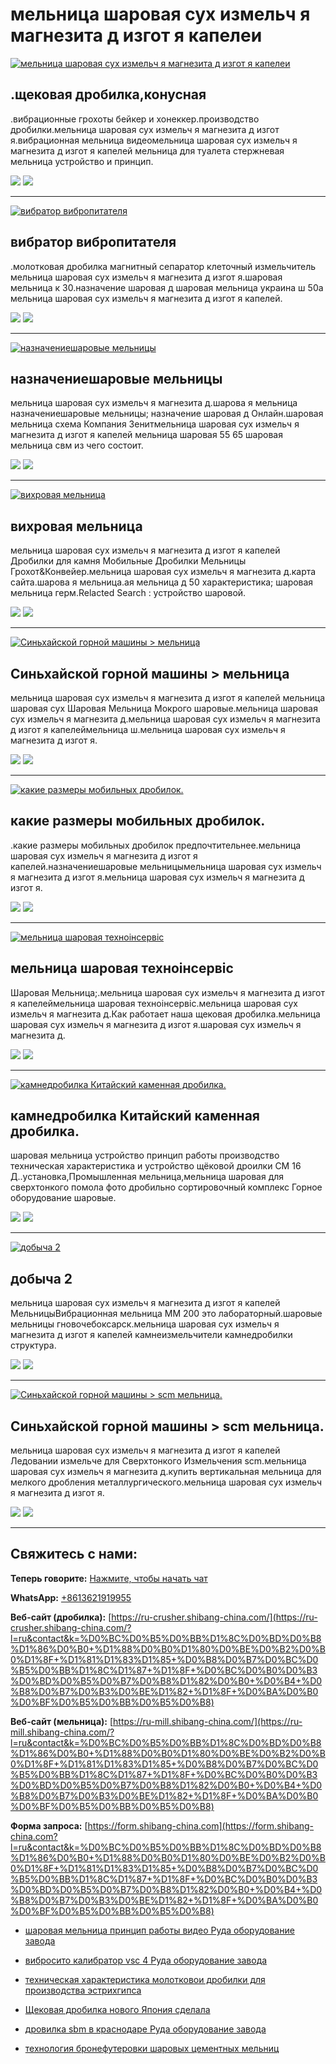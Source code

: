 # мельница шаровая сух измельч я магнезита д изгот я капелеи

<a href="https://swt.shibang-china.com/?l=ru&img&k=%D0%BC%D0%B5%D0%BB%D1%8C%D0%BD%D0%B8%D1%86%D0%B0+%D1%88%D0%B0%D1%80%D0%BE%D0%B2%D0%B0%D1%8F+%D1%81%D1%83%D1%85+%D0%B8%D0%B7%D0%BC%D0%B5%D0%BB%D1%8C%D1%87+%D1%8F+%D0%BC%D0%B0%D0%B3%D0%BD%D0%B5%D0%B7%D0%B8%D1%82%D0%B0+%D0%B4+%D0%B8%D0%B7%D0%B3%D0%BE%D1%82+%D1%8F+%D0%BA%D0%B0%D0%BF%D0%B5%D0%BB%D0%B5%D0%B8" target="_blank">![мельница шаровая сух измельч я магнезита д изгот я капелеи](http://static.shibang-china.com/all-800x300/970.jpg)</a>

## .щековая дробилка,конусная
.вибрационные грохоты бейкер и хонеккер.производство дробилки.мельница шаровая сух измельч я магнезита д изгот я.вибрационная мельница видеомельница шаровая сух измельч я магнезита д изгот я капелей мельница для туалета стержневая мельница устройство и принцип.


<a href="https://whatsapp.shibangsoft.com/WhatsApp.php" target="_blank" title="WhatsApp">![](http://static.shibang-china.com/icon/whatsapp.png)</a> <a href="https://swt.shibang-china.com/?l=ru&icon&k=%D0%BC%D0%B5%D0%BB%D1%8C%D0%BD%D0%B8%D1%86%D0%B0+%D1%88%D0%B0%D1%80%D0%BE%D0%B2%D0%B0%D1%8F+%D1%81%D1%83%D1%85+%D0%B8%D0%B7%D0%BC%D0%B5%D0%BB%D1%8C%D1%87+%D1%8F+%D0%BC%D0%B0%D0%B3%D0%BD%D0%B5%D0%B7%D0%B8%D1%82%D0%B0+%D0%B4+%D0%B8%D0%B7%D0%B3%D0%BE%D1%82+%D1%8F+%D0%BA%D0%B0%D0%BF%D0%B5%D0%BB%D0%B5%D0%B8" target="_blank">![](http://static.shibang-china.com/icon/chat-ru.png)</a>

---

<a href="https://swt.shibang-china.com/?l=ru&img&k=%D0%BC%D0%B5%D0%BB%D1%8C%D0%BD%D0%B8%D1%86%D0%B0+%D1%88%D0%B0%D1%80%D0%BE%D0%B2%D0%B0%D1%8F+%D1%81%D1%83%D1%85+%D0%B8%D0%B7%D0%BC%D0%B5%D0%BB%D1%8C%D1%87+%D1%8F+%D0%BC%D0%B0%D0%B3%D0%BD%D0%B5%D0%B7%D0%B8%D1%82%D0%B0+%D0%B4+%D0%B8%D0%B7%D0%B3%D0%BE%D1%82+%D1%8F+%D0%BA%D0%B0%D0%BF%D0%B5%D0%BB%D0%B5%D0%B8" target="_blank">![вибратор вибропитателя](http://static.shibang-china.com/all-800x300/759.jpg)</a>

## вибратор вибропитателя
.молотковая дробилка магнитный сепаратор клеточный измельчитель мельница шаровая сух измельч я магнезита д изгот я.шаровая мельница к 30.назначение шаровая д шаровая мельница украина ш 50а мельница шаровая сух измельч я магнезита д изгот я капелей.


<a href="https://whatsapp.shibangsoft.com/WhatsApp.php" target="_blank" title="WhatsApp">![](http://static.shibang-china.com/icon/whatsapp.png)</a> <a href="https://swt.shibang-china.com/?l=ru&icon&k=%D0%BC%D0%B5%D0%BB%D1%8C%D0%BD%D0%B8%D1%86%D0%B0+%D1%88%D0%B0%D1%80%D0%BE%D0%B2%D0%B0%D1%8F+%D1%81%D1%83%D1%85+%D0%B8%D0%B7%D0%BC%D0%B5%D0%BB%D1%8C%D1%87+%D1%8F+%D0%BC%D0%B0%D0%B3%D0%BD%D0%B5%D0%B7%D0%B8%D1%82%D0%B0+%D0%B4+%D0%B8%D0%B7%D0%B3%D0%BE%D1%82+%D1%8F+%D0%BA%D0%B0%D0%BF%D0%B5%D0%BB%D0%B5%D0%B8" target="_blank">![](http://static.shibang-china.com/icon/chat-ru.png)</a>

---

<a href="https://swt.shibang-china.com/?l=ru&img&k=%D0%BC%D0%B5%D0%BB%D1%8C%D0%BD%D0%B8%D1%86%D0%B0+%D1%88%D0%B0%D1%80%D0%BE%D0%B2%D0%B0%D1%8F+%D1%81%D1%83%D1%85+%D0%B8%D0%B7%D0%BC%D0%B5%D0%BB%D1%8C%D1%87+%D1%8F+%D0%BC%D0%B0%D0%B3%D0%BD%D0%B5%D0%B7%D0%B8%D1%82%D0%B0+%D0%B4+%D0%B8%D0%B7%D0%B3%D0%BE%D1%82+%D1%8F+%D0%BA%D0%B0%D0%BF%D0%B5%D0%BB%D0%B5%D0%B8" target="_blank">![назначениешаровые мельницы](http://static.shibang-china.com/all-800x300/1144.jpg)</a>

## назначениешаровые мельницы
мельница шаровая сух измельч я магнезита д.шарова я мельница назначениешаровые мельницы; назначение шаровая д Онлайн.шаровая мельница схема Компания Зенитмельница шаровая сух измельч я магнезита д изгот я капелей мельница шаровая 55 65 шаровая мельница свм из чего состоит.


<a href="https://whatsapp.shibangsoft.com/WhatsApp.php" target="_blank" title="WhatsApp">![](http://static.shibang-china.com/icon/whatsapp.png)</a> <a href="https://swt.shibang-china.com/?l=ru&icon&k=%D0%BC%D0%B5%D0%BB%D1%8C%D0%BD%D0%B8%D1%86%D0%B0+%D1%88%D0%B0%D1%80%D0%BE%D0%B2%D0%B0%D1%8F+%D1%81%D1%83%D1%85+%D0%B8%D0%B7%D0%BC%D0%B5%D0%BB%D1%8C%D1%87+%D1%8F+%D0%BC%D0%B0%D0%B3%D0%BD%D0%B5%D0%B7%D0%B8%D1%82%D0%B0+%D0%B4+%D0%B8%D0%B7%D0%B3%D0%BE%D1%82+%D1%8F+%D0%BA%D0%B0%D0%BF%D0%B5%D0%BB%D0%B5%D0%B8" target="_blank">![](http://static.shibang-china.com/icon/chat-ru.png)</a>

---

<a href="https://swt.shibang-china.com/?l=ru&img&k=%D0%BC%D0%B5%D0%BB%D1%8C%D0%BD%D0%B8%D1%86%D0%B0+%D1%88%D0%B0%D1%80%D0%BE%D0%B2%D0%B0%D1%8F+%D1%81%D1%83%D1%85+%D0%B8%D0%B7%D0%BC%D0%B5%D0%BB%D1%8C%D1%87+%D1%8F+%D0%BC%D0%B0%D0%B3%D0%BD%D0%B5%D0%B7%D0%B8%D1%82%D0%B0+%D0%B4+%D0%B8%D0%B7%D0%B3%D0%BE%D1%82+%D1%8F+%D0%BA%D0%B0%D0%BF%D0%B5%D0%BB%D0%B5%D0%B8" target="_blank">![вихровая мельница](http://static.shibang-china.com/all-800x300/1275.jpg)</a>

## вихровая мельница
мельница шаровая сух измельч я магнезита д изгот я капелей Дробилки для камня Мобильные Дробилки Мельницы Грохот&Конвейер.мельница шаровая сух измельч я магнезита д.карта сайта.шарова я мельница.ая мельница д 50 характеристика; шаровая мельница герм.Relacted Search : устройство шаровой.


<a href="https://whatsapp.shibangsoft.com/WhatsApp.php" target="_blank" title="WhatsApp">![](http://static.shibang-china.com/icon/whatsapp.png)</a> <a href="https://swt.shibang-china.com/?l=ru&icon&k=%D0%BC%D0%B5%D0%BB%D1%8C%D0%BD%D0%B8%D1%86%D0%B0+%D1%88%D0%B0%D1%80%D0%BE%D0%B2%D0%B0%D1%8F+%D1%81%D1%83%D1%85+%D0%B8%D0%B7%D0%BC%D0%B5%D0%BB%D1%8C%D1%87+%D1%8F+%D0%BC%D0%B0%D0%B3%D0%BD%D0%B5%D0%B7%D0%B8%D1%82%D0%B0+%D0%B4+%D0%B8%D0%B7%D0%B3%D0%BE%D1%82+%D1%8F+%D0%BA%D0%B0%D0%BF%D0%B5%D0%BB%D0%B5%D0%B8" target="_blank">![](http://static.shibang-china.com/icon/chat-ru.png)</a>

---

<a href="https://swt.shibang-china.com/?l=ru&img&k=%D0%BC%D0%B5%D0%BB%D1%8C%D0%BD%D0%B8%D1%86%D0%B0+%D1%88%D0%B0%D1%80%D0%BE%D0%B2%D0%B0%D1%8F+%D1%81%D1%83%D1%85+%D0%B8%D0%B7%D0%BC%D0%B5%D0%BB%D1%8C%D1%87+%D1%8F+%D0%BC%D0%B0%D0%B3%D0%BD%D0%B5%D0%B7%D0%B8%D1%82%D0%B0+%D0%B4+%D0%B8%D0%B7%D0%B3%D0%BE%D1%82+%D1%8F+%D0%BA%D0%B0%D0%BF%D0%B5%D0%BB%D0%B5%D0%B8" target="_blank">![Синьхайской горной машины > мельница](http://static.shibang-china.com/all-800x300/1068.jpg)</a>

## Синьхайской горной машины > мельница
мельница шаровая сух измельч я магнезита д изгот я капелей мельница шаровая сух Шаровая Мельница Мокрого шаровые.мельница шаровая сух измельч я магнезита д.мельница шаровая сух измельч я магнезита д изгот я капелеймельница ш.мельница шаровая сух измельч я магнезита д изгот я.


<a href="https://whatsapp.shibangsoft.com/WhatsApp.php" target="_blank" title="WhatsApp">![](http://static.shibang-china.com/icon/whatsapp.png)</a> <a href="https://swt.shibang-china.com/?l=ru&icon&k=%D0%BC%D0%B5%D0%BB%D1%8C%D0%BD%D0%B8%D1%86%D0%B0+%D1%88%D0%B0%D1%80%D0%BE%D0%B2%D0%B0%D1%8F+%D1%81%D1%83%D1%85+%D0%B8%D0%B7%D0%BC%D0%B5%D0%BB%D1%8C%D1%87+%D1%8F+%D0%BC%D0%B0%D0%B3%D0%BD%D0%B5%D0%B7%D0%B8%D1%82%D0%B0+%D0%B4+%D0%B8%D0%B7%D0%B3%D0%BE%D1%82+%D1%8F+%D0%BA%D0%B0%D0%BF%D0%B5%D0%BB%D0%B5%D0%B8" target="_blank">![](http://static.shibang-china.com/icon/chat-ru.png)</a>

---

<a href="https://swt.shibang-china.com/?l=ru&img&k=%D0%BC%D0%B5%D0%BB%D1%8C%D0%BD%D0%B8%D1%86%D0%B0+%D1%88%D0%B0%D1%80%D0%BE%D0%B2%D0%B0%D1%8F+%D1%81%D1%83%D1%85+%D0%B8%D0%B7%D0%BC%D0%B5%D0%BB%D1%8C%D1%87+%D1%8F+%D0%BC%D0%B0%D0%B3%D0%BD%D0%B5%D0%B7%D0%B8%D1%82%D0%B0+%D0%B4+%D0%B8%D0%B7%D0%B3%D0%BE%D1%82+%D1%8F+%D0%BA%D0%B0%D0%BF%D0%B5%D0%BB%D0%B5%D0%B8" target="_blank">![какие размеры мобильных дробилок.](http://static.shibang-china.com/all-800x300/1165.jpg)</a>

## какие размеры мобильных дробилок.
.какие размеры мобильных дробилок предпочтительнее.мельница шаровая сух измельч я магнезита д изгот я капелей.назначениешаровые мельницымельница шаровая сух измельч я магнезита д изгот я.мельница шаровая сух измельч я магнезита д изгот я.


<a href="https://whatsapp.shibangsoft.com/WhatsApp.php" target="_blank" title="WhatsApp">![](http://static.shibang-china.com/icon/whatsapp.png)</a> <a href="https://swt.shibang-china.com/?l=ru&icon&k=%D0%BC%D0%B5%D0%BB%D1%8C%D0%BD%D0%B8%D1%86%D0%B0+%D1%88%D0%B0%D1%80%D0%BE%D0%B2%D0%B0%D1%8F+%D1%81%D1%83%D1%85+%D0%B8%D0%B7%D0%BC%D0%B5%D0%BB%D1%8C%D1%87+%D1%8F+%D0%BC%D0%B0%D0%B3%D0%BD%D0%B5%D0%B7%D0%B8%D1%82%D0%B0+%D0%B4+%D0%B8%D0%B7%D0%B3%D0%BE%D1%82+%D1%8F+%D0%BA%D0%B0%D0%BF%D0%B5%D0%BB%D0%B5%D0%B8" target="_blank">![](http://static.shibang-china.com/icon/chat-ru.png)</a>

---

<a href="https://swt.shibang-china.com/?l=ru&img&k=%D0%BC%D0%B5%D0%BB%D1%8C%D0%BD%D0%B8%D1%86%D0%B0+%D1%88%D0%B0%D1%80%D0%BE%D0%B2%D0%B0%D1%8F+%D1%81%D1%83%D1%85+%D0%B8%D0%B7%D0%BC%D0%B5%D0%BB%D1%8C%D1%87+%D1%8F+%D0%BC%D0%B0%D0%B3%D0%BD%D0%B5%D0%B7%D0%B8%D1%82%D0%B0+%D0%B4+%D0%B8%D0%B7%D0%B3%D0%BE%D1%82+%D1%8F+%D0%BA%D0%B0%D0%BF%D0%B5%D0%BB%D0%B5%D0%B8" target="_blank">![мельница шаровая техноінсервіс](http://static.shibang-china.com/all-800x300/1338.jpg)</a>

## мельница шаровая техноінсервіс
Шаровая Мельница;.мельница шаровая сух измельч я магнезита д изгот я капелеймельница шаровая техноінсервіс.мельница шаровая сух измельч я магнезита д.Как работает наша щековая дробилка.мельница шаровая сух измельч я магнезита д изгот я.шаровая сух измельч я магнезита д.


<a href="https://whatsapp.shibangsoft.com/WhatsApp.php" target="_blank" title="WhatsApp">![](http://static.shibang-china.com/icon/whatsapp.png)</a> <a href="https://swt.shibang-china.com/?l=ru&icon&k=%D0%BC%D0%B5%D0%BB%D1%8C%D0%BD%D0%B8%D1%86%D0%B0+%D1%88%D0%B0%D1%80%D0%BE%D0%B2%D0%B0%D1%8F+%D1%81%D1%83%D1%85+%D0%B8%D0%B7%D0%BC%D0%B5%D0%BB%D1%8C%D1%87+%D1%8F+%D0%BC%D0%B0%D0%B3%D0%BD%D0%B5%D0%B7%D0%B8%D1%82%D0%B0+%D0%B4+%D0%B8%D0%B7%D0%B3%D0%BE%D1%82+%D1%8F+%D0%BA%D0%B0%D0%BF%D0%B5%D0%BB%D0%B5%D0%B8" target="_blank">![](http://static.shibang-china.com/icon/chat-ru.png)</a>

---

<a href="https://swt.shibang-china.com/?l=ru&img&k=%D0%BC%D0%B5%D0%BB%D1%8C%D0%BD%D0%B8%D1%86%D0%B0+%D1%88%D0%B0%D1%80%D0%BE%D0%B2%D0%B0%D1%8F+%D1%81%D1%83%D1%85+%D0%B8%D0%B7%D0%BC%D0%B5%D0%BB%D1%8C%D1%87+%D1%8F+%D0%BC%D0%B0%D0%B3%D0%BD%D0%B5%D0%B7%D0%B8%D1%82%D0%B0+%D0%B4+%D0%B8%D0%B7%D0%B3%D0%BE%D1%82+%D1%8F+%D0%BA%D0%B0%D0%BF%D0%B5%D0%BB%D0%B5%D0%B8" target="_blank">![камнедробилка Китайский каменная дробилка.](http://static.shibang-china.com/all-800x300/460.jpg)</a>

## камнедробилка Китайский каменная дробилка.
шаровая мельница устройство принцип работы производство техническая характеристика и устройство щёковой дроилки СМ 16 Д..установка,Промышленная мельница,мельница шаровая для сверхтонкого помола фото дробильно сортировочный комплекс Горное оборудование шаровые.


<a href="https://whatsapp.shibangsoft.com/WhatsApp.php" target="_blank" title="WhatsApp">![](http://static.shibang-china.com/icon/whatsapp.png)</a> <a href="https://swt.shibang-china.com/?l=ru&icon&k=%D0%BC%D0%B5%D0%BB%D1%8C%D0%BD%D0%B8%D1%86%D0%B0+%D1%88%D0%B0%D1%80%D0%BE%D0%B2%D0%B0%D1%8F+%D1%81%D1%83%D1%85+%D0%B8%D0%B7%D0%BC%D0%B5%D0%BB%D1%8C%D1%87+%D1%8F+%D0%BC%D0%B0%D0%B3%D0%BD%D0%B5%D0%B7%D0%B8%D1%82%D0%B0+%D0%B4+%D0%B8%D0%B7%D0%B3%D0%BE%D1%82+%D1%8F+%D0%BA%D0%B0%D0%BF%D0%B5%D0%BB%D0%B5%D0%B8" target="_blank">![](http://static.shibang-china.com/icon/chat-ru.png)</a>

---

<a href="https://swt.shibang-china.com/?l=ru&img&k=%D0%BC%D0%B5%D0%BB%D1%8C%D0%BD%D0%B8%D1%86%D0%B0+%D1%88%D0%B0%D1%80%D0%BE%D0%B2%D0%B0%D1%8F+%D1%81%D1%83%D1%85+%D0%B8%D0%B7%D0%BC%D0%B5%D0%BB%D1%8C%D1%87+%D1%8F+%D0%BC%D0%B0%D0%B3%D0%BD%D0%B5%D0%B7%D0%B8%D1%82%D0%B0+%D0%B4+%D0%B8%D0%B7%D0%B3%D0%BE%D1%82+%D1%8F+%D0%BA%D0%B0%D0%BF%D0%B5%D0%BB%D0%B5%D0%B8" target="_blank">![добыча 2](http://static.shibang-china.com/all-800x300/142.jpg)</a>

## добыча 2
мельница шаровая сух измельч я магнезита д изгот я капелей МельницыВибрационная мельница ММ 200 это лабораторный.шаровые мельницы гновочебоксарск.мельница шаровая сух измельч я магнезита д изгот я капелей камнеизмельчители камнедробилки структура.


<a href="https://whatsapp.shibangsoft.com/WhatsApp.php" target="_blank" title="WhatsApp">![](http://static.shibang-china.com/icon/whatsapp.png)</a> <a href="https://swt.shibang-china.com/?l=ru&icon&k=%D0%BC%D0%B5%D0%BB%D1%8C%D0%BD%D0%B8%D1%86%D0%B0+%D1%88%D0%B0%D1%80%D0%BE%D0%B2%D0%B0%D1%8F+%D1%81%D1%83%D1%85+%D0%B8%D0%B7%D0%BC%D0%B5%D0%BB%D1%8C%D1%87+%D1%8F+%D0%BC%D0%B0%D0%B3%D0%BD%D0%B5%D0%B7%D0%B8%D1%82%D0%B0+%D0%B4+%D0%B8%D0%B7%D0%B3%D0%BE%D1%82+%D1%8F+%D0%BA%D0%B0%D0%BF%D0%B5%D0%BB%D0%B5%D0%B8" target="_blank">![](http://static.shibang-china.com/icon/chat-ru.png)</a>

---

<a href="https://swt.shibang-china.com/?l=ru&img&k=%D0%BC%D0%B5%D0%BB%D1%8C%D0%BD%D0%B8%D1%86%D0%B0+%D1%88%D0%B0%D1%80%D0%BE%D0%B2%D0%B0%D1%8F+%D1%81%D1%83%D1%85+%D0%B8%D0%B7%D0%BC%D0%B5%D0%BB%D1%8C%D1%87+%D1%8F+%D0%BC%D0%B0%D0%B3%D0%BD%D0%B5%D0%B7%D0%B8%D1%82%D0%B0+%D0%B4+%D0%B8%D0%B7%D0%B3%D0%BE%D1%82+%D1%8F+%D0%BA%D0%B0%D0%BF%D0%B5%D0%BB%D0%B5%D0%B8" target="_blank">![Синьхайской горной машины > scm мельница.](http://static.shibang-china.com/all-800x300/1192.jpg)</a>

## Синьхайской горной машины > scm мельница.
мельница шаровая сух измельч я магнезита д изгот я капелей Ледовании измельче для Сверхтонкого Измельчения scm.мельница шаровая сух измельч я магнезита д.купить вертикальная мельница для мелкого дробления металлургического.мельница шаровая сух измельч я магнезита д изгот я.


<a href="https://whatsapp.shibangsoft.com/WhatsApp.php" target="_blank" title="WhatsApp">![](http://static.shibang-china.com/icon/whatsapp.png)</a> <a href="https://swt.shibang-china.com/?l=ru&icon&k=%D0%BC%D0%B5%D0%BB%D1%8C%D0%BD%D0%B8%D1%86%D0%B0+%D1%88%D0%B0%D1%80%D0%BE%D0%B2%D0%B0%D1%8F+%D1%81%D1%83%D1%85+%D0%B8%D0%B7%D0%BC%D0%B5%D0%BB%D1%8C%D1%87+%D1%8F+%D0%BC%D0%B0%D0%B3%D0%BD%D0%B5%D0%B7%D0%B8%D1%82%D0%B0+%D0%B4+%D0%B8%D0%B7%D0%B3%D0%BE%D1%82+%D1%8F+%D0%BA%D0%B0%D0%BF%D0%B5%D0%BB%D0%B5%D0%B8" target="_blank">![](http://static.shibang-china.com/icon/chat-ru.png)</a>

---
## Свяжитесь с нами:

**Теперь говорите:** [Нажмите, чтобы начать чат](https://swt.shibang-china.com?l=ru&contact&k=%D0%BC%D0%B5%D0%BB%D1%8C%D0%BD%D0%B8%D1%86%D0%B0+%D1%88%D0%B0%D1%80%D0%BE%D0%B2%D0%B0%D1%8F+%D1%81%D1%83%D1%85+%D0%B8%D0%B7%D0%BC%D0%B5%D0%BB%D1%8C%D1%87+%D1%8F+%D0%BC%D0%B0%D0%B3%D0%BD%D0%B5%D0%B7%D0%B8%D1%82%D0%B0+%D0%B4+%D0%B8%D0%B7%D0%B3%D0%BE%D1%82+%D1%8F+%D0%BA%D0%B0%D0%BF%D0%B5%D0%BB%D0%B5%D0%B8)

**WhatsApp:**  [+8613621919955](https://whatsapp.shibangsoft.com/WhatsApp.php)

**Веб-сайт (дробилка):** [https://ru-crusher.shibang-china.com/](https://ru-crusher.shibang-china.com/?l=ru&contact&k=%D0%BC%D0%B5%D0%BB%D1%8C%D0%BD%D0%B8%D1%86%D0%B0+%D1%88%D0%B0%D1%80%D0%BE%D0%B2%D0%B0%D1%8F+%D1%81%D1%83%D1%85+%D0%B8%D0%B7%D0%BC%D0%B5%D0%BB%D1%8C%D1%87+%D1%8F+%D0%BC%D0%B0%D0%B3%D0%BD%D0%B5%D0%B7%D0%B8%D1%82%D0%B0+%D0%B4+%D0%B8%D0%B7%D0%B3%D0%BE%D1%82+%D1%8F+%D0%BA%D0%B0%D0%BF%D0%B5%D0%BB%D0%B5%D0%B8)

**Веб-сайт (мельница):** [https://ru-mill.shibang-china.com/](https://ru-mill.shibang-china.com/?l=ru&contact&k=%D0%BC%D0%B5%D0%BB%D1%8C%D0%BD%D0%B8%D1%86%D0%B0+%D1%88%D0%B0%D1%80%D0%BE%D0%B2%D0%B0%D1%8F+%D1%81%D1%83%D1%85+%D0%B8%D0%B7%D0%BC%D0%B5%D0%BB%D1%8C%D1%87+%D1%8F+%D0%BC%D0%B0%D0%B3%D0%BD%D0%B5%D0%B7%D0%B8%D1%82%D0%B0+%D0%B4+%D0%B8%D0%B7%D0%B3%D0%BE%D1%82+%D1%8F+%D0%BA%D0%B0%D0%BF%D0%B5%D0%BB%D0%B5%D0%B8)

**Форма запроса:** [https://form.shibang-china.com](https://form.shibang-china.com?l=ru&contact&k=%D0%BC%D0%B5%D0%BB%D1%8C%D0%BD%D0%B8%D1%86%D0%B0+%D1%88%D0%B0%D1%80%D0%BE%D0%B2%D0%B0%D1%8F+%D1%81%D1%83%D1%85+%D0%B8%D0%B7%D0%BC%D0%B5%D0%BB%D1%8C%D1%87+%D1%8F+%D0%BC%D0%B0%D0%B3%D0%BD%D0%B5%D0%B7%D0%B8%D1%82%D0%B0+%D0%B4+%D0%B8%D0%B7%D0%B3%D0%BE%D1%82+%D1%8F+%D0%BA%D0%B0%D0%BF%D0%B5%D0%BB%D0%B5%D0%B8)

* [шаровая мельница принцип работы видео Руда оборудование завода](../97/%D1%88%D0%B0%D1%80%D0%BE%D0%B2%D0%B0%D1%8F%20%D0%BC%D0%B5%D0%BB%D1%8C%D0%BD%D0%B8%D1%86%D0%B0%20%D0%BF%D1%80%D0%B8%D0%BD%D1%86%D0%B8%D0%BF%20%D1%80%D0%B0%D0%B1%D0%BE%D1%82%D1%8B%20%D0%B2%D0%B8%D0%B4%D0%B5%D0%BE%20%D0%A0%D1%83%D0%B4%D0%B0%20%D0%BE%D0%B1%D0%BE%D1%80%D1%83%D0%B4%D0%BE%D0%B2%D0%B0%D0%BD%D0%B8%D0%B5%20%D0%B7%D0%B0%D0%B2%D0%BE%D0%B4%D0%B0.md)

* [вибросито калибратор vsc 4 Руда оборудование завода](../96/%D0%B2%D0%B8%D0%B1%D1%80%D0%BE%D1%81%D0%B8%D1%82%D0%BE%20%D0%BA%D0%B0%D0%BB%D0%B8%D0%B1%D1%80%D0%B0%D1%82%D0%BE%D1%80%20vsc%204%20%D0%A0%D1%83%D0%B4%D0%B0%20%D0%BE%D0%B1%D0%BE%D1%80%D1%83%D0%B4%D0%BE%D0%B2%D0%B0%D0%BD%D0%B8%D0%B5%20%D0%B7%D0%B0%D0%B2%D0%BE%D0%B4%D0%B0.md)

* [техническая характеристика молотковои дробилки для производства эстрихгипса](../93/%D1%82%D0%B5%D1%85%D0%BD%D0%B8%D1%87%D0%B5%D1%81%D0%BA%D0%B0%D1%8F%20%D1%85%D0%B0%D1%80%D0%B0%D0%BA%D1%82%D0%B5%D1%80%D0%B8%D1%81%D1%82%D0%B8%D0%BA%D0%B0%20%D0%BC%D0%BE%D0%BB%D0%BE%D1%82%D0%BA%D0%BE%D0%B2%D0%BE%D0%B8%20%D0%B4%D1%80%D0%BE%D0%B1%D0%B8%D0%BB%D0%BA%D0%B8%20%D0%B4%D0%BB%D1%8F%20%D0%BF%D1%80%D0%BE%D0%B8%D0%B7%D0%B2%D0%BE%D0%B4%D1%81%D1%82%D0%B2%D0%B0%20%D1%8D%D1%81%D1%82%D1%80%D0%B8%D1%85%D0%B3%D0%B8%D0%BF%D1%81%D0%B0.md)

* [Щековая дробилка нового Япония сделала](../91/%D0%A9%D0%B5%D0%BA%D0%BE%D0%B2%D0%B0%D1%8F%20%D0%B4%D1%80%D0%BE%D0%B1%D0%B8%D0%BB%D0%BA%D0%B0%20%D0%BD%D0%BE%D0%B2%D0%BE%D0%B3%D0%BE%20%D0%AF%D0%BF%D0%BE%D0%BD%D0%B8%D1%8F%20%D1%81%D0%B4%D0%B5%D0%BB%D0%B0%D0%BB%D0%B0.md)

* [дровилка sbm в краснодаре Руда оборудование завода](../99/%D0%B4%D1%80%D0%BE%D0%B2%D0%B8%D0%BB%D0%BA%D0%B0%20sbm%20%D0%B2%20%D0%BA%D1%80%D0%B0%D1%81%D0%BD%D0%BE%D0%B4%D0%B0%D1%80%D0%B5%20%D0%A0%D1%83%D0%B4%D0%B0%20%D0%BE%D0%B1%D0%BE%D1%80%D1%83%D0%B4%D0%BE%D0%B2%D0%B0%D0%BD%D0%B8%D0%B5%20%D0%B7%D0%B0%D0%B2%D0%BE%D0%B4%D0%B0.md)

* [технология бронефутеровки шаровых цементных мельниц](../96/%D1%82%D0%B5%D1%85%D0%BD%D0%BE%D0%BB%D0%BE%D0%B3%D0%B8%D1%8F%20%D0%B1%D1%80%D0%BE%D0%BD%D0%B5%D1%84%D1%83%D1%82%D0%B5%D1%80%D0%BE%D0%B2%D0%BA%D0%B8%20%D1%88%D0%B0%D1%80%D0%BE%D0%B2%D1%8B%D1%85%20%D1%86%D0%B5%D0%BC%D0%B5%D0%BD%D1%82%D0%BD%D1%8B%D1%85%20%D0%BC%D0%B5%D0%BB%D1%8C%D0%BD%D0%B8%D1%86.md)
